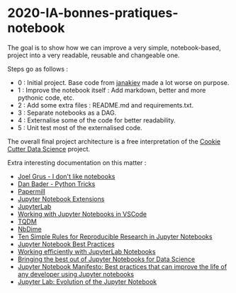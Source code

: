 # 2020-IA-bonnes-pratiques-notebook

The goal is to show how we can improve a very simple, notebook-based, project into a very readable, reusable and changeable one.  

Steps go as follows :
 - 0 : Initial project. Base code from [janakiev](https://janakiev.com/blog/keras-iris/) made a lot worse on purpose.
 - 1 : Improve the notebook itself : Add markdown, better and more pythonic code, etc.
 - 2 : Add some extra files : README.md and requirements.txt.
 - 3 : Separate notebooks as a DAG.
 - 4 : Externalise some of the code for better readability.
 - 5 : Unit test most of the externalised code.

The overall final project architecture is a free interpretation of the [Cookie Cutter Data Science](https://drivendata.github.io/cookiecutter-data-science/) project.

Extra interesting documentation on this matter : 
 - [Joel Grus - I don't like notebooks](https://www.youtube.com/watch?v=7jiPeIFXb6U)
 - [Dan Bader - Python Tricks](https://realpython.com/products/python-tricks-book/)
 - [Papermill](https://papermill.readthedocs.io/en/latest/)
 - [Jupyter Notebook Extensions](https://towardsdatascience.com/jupyter-notebook-extensions-517fa69d2231)
 - [JupyterLab](https://jupyterlab.readthedocs.io/en/stable/)
 - [Working with Jupyter Notebooks in VSCode](https://code.visualstudio.com/docs/python/jupyter-support)
 - [TQDM](https://github.com/tqdm/tqdm)
 - [NbDime](https://nbdime.readthedocs.io/en/latest/)
 - [Ten Simple Rules for Reproducible Research in Jupyter Notebooks](https://arxiv.org/ftp/arxiv/papers/1810/1810.08055.pdf)
 - [Jupyter Notebook Best Practices](https://towardsdatascience.com/jupyter-notebook-best-practices-f430a6ba8c69)
 - [Working efficiently with JupyterLab Notebooks](https://florianwilhelm.info/2018/11/working_efficiently_with_jupyter_lab/)
 - [Bringing the best out of Jupyter Notebooks for Data Science](https://towardsdatascience.com/bringing-the-best-out-of-jupyter-notebooks-for-data-science-f0871519ca29)
 - [Jupyter Notebook Manifesto: Best practices that can improve the life of any developer using Jupyter notebooks](https://cloud.google.com/blog/products/ai-machine-learning/best-practices-that-can-improve-the-life-of-any-developer-using-jupyter-notebooks)
 - [Jupyter Lab: Evolution of the Jupyter Notebook](https://towardsdatascience.com/jupyter-lab-evolution-of-the-jupyter-notebook-5297cacde6b)